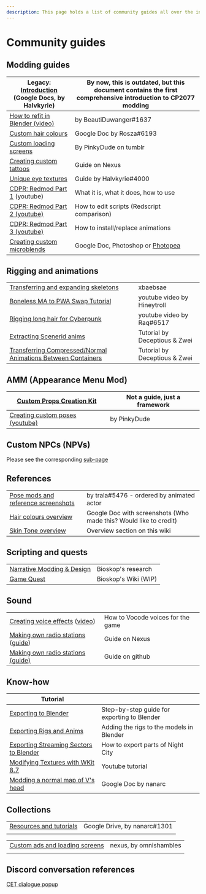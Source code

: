 ```yaml
---
description: This page holds a list of community guides all over the internet.
---
```


# Community guides

## Modding guides

| Legacy: [Introduction](https://docs.google.com/document/d/1pCd\_8ctcs\_ISczXkd29\_8NTJdX3PBjLvBbp3l6nMWXg/edit) (Google Docs, by **Halvkyrie**) | By now, this is outdated, but this document contains the first comprehensive introduction to CP2077 modding |
| ----------------------------------------------------------------------------------------------------------------------------------------------- | ----------------------------------------------------------------------------------------------------------- |
| [How to refit in Blender (video)](https://youtu.be/Vo-KrnzHmQI)                                                                                 | by BeautiDuwanger#1637                                                                                      |
| [Custom hair colours](https://docs.google.com/document/d/1OYHJR1MvH0ambxWqTQTETkemY3Ko6Exknx2SaDz1Cd4/edit?usp=sharing)                         | Google Doc by Rosza#6193                                                                                    |
| [Custom loading screens](https://pinkydude.tumblr.com/post/651342448609656832/tutorial-custom-loading-screens-a-step-by-step)                   | By PinkyDude on tumblr                                                                                      |
| [Creating custom tattoos](https://www.nexusmods.com/cyberpunk2077/mods/1155/)                                                                   | Guide on Nexus                                                                                              |
| [Unique eye textures](https://docs.google.com/document/d/1Qm9X1RmEIOzeBR7zuFrkEp1Lj7kof8Ztq6VPyeHwseo/edit?usp=sharing)                         | Guide by Halvkyrie#4000                                                                                     |
|  [CDPR: Redmod Part 1](https://www.youtube.com/watch?v=Rcf65OvEJTo\&list=PL4dX1IHww9p3XvIEnKIP9q1eJXlIvYkd3\&index=1) (youtube)                 | What it is, what it does, how to use                                                                        |
| [CDPR: Redmod Part 2 (youtube)](https://www.youtube.com/watch?v=aq\_4U5N-CP4\&list=PL4dX1IHww9p3XvIEnKIP9q1eJXlIvYkd3\&index=2)                 | How to edit scripts (Redscript comparison)                                                                  |
| [CDPR: Redmod Part 3 (youtube)](https://www.youtube.com/watch?v=m5IL\_TRwTew\&list=PL4dX1IHww9p3XvIEnKIP9q1eJXlIvYkd3\&index=3)                 | How to install/replace animations                                                                           |
| [Creating custom microblends](https://docs.google.com/document/d/1oRjXHE08oDnaKwvgEOKxl0gZGkBADgSn2azCRwUeQLs/view)                             | Google Doc, Photoshop or [Photopea](https://www.photopea.com/)                                              |

## Rigging and animations

|                                                                                                                                                             |                               |
| ----------------------------------------------------------------------------------------------------------------------------------------------------------- | ----------------------------- |
| [Transferring and expanding skeletons](https://xbaebsae.jimdofree.com/tutorials/cp2077-transferring-and-expanding-skeletons-in-meshes/?preview\_sid=734631) | xbaebsae                      |
| [Boneless MA to PWA Swap Tutorial](https://youtu.be/4stpA8BuLrk)                                                                                            | youtube video by Hineytroll   |
| [Rigging long hair for Cyberpunk](https://www.youtube.com/watch?v=g09ViwsOEFQ\&t=219s)                                                                      | youtube video by Raq#6517     |
| [Extracting Scenerid anims](https://docs.google.com/document/d/1AU8PwIW23mdu6nDXD9Hj7GMN13HdyRX4sqvp9PSuHs8/edit#heading=h.v1449r1mjrx9)                    | Tutorial by Deceptious & Zwei |
| [Transferring Compressed/Normal Animations Between Containers](https://docs.google.com/document/d/196hSZvn0WZhkix8qUoArfBVNKcvKck56Rtf3ENemy\_o/edit)       | Tutorial by Deceptious & Zwei |

## AMM (Appearance Menu Mod)

| [Custom Props Creation Kit](https://www.nexusmods.com/cyberpunk2077/mods/5979) | Not a guide, just a framework |
| ------------------------------------------------------------------------------ | ----------------------------- |
| [Creating custom poses (youtube)](https://www.youtube.com/watch?v=oye4bxczKxU) | by PinkyDude                  |

## Custom NPCs (NPVs)

Please see the corresponding [sub-page](npvs-v-as-npc-custom-npcs.md)

## References

|                                                                                                                                        |                                                                   |
| -------------------------------------------------------------------------------------------------------------------------------------- | ----------------------------------------------------------------- |
| [Pose mods and reference screenshots](https://docs.google.com/spreadsheets/d/1rYMbIRKFAFb0ajFk9oyE-3ic6MShWLep5HdqOa\_CGIg/edit#gid=0) | by trala#5476 - ordered by animated actor                         |
| [Hair colours overview](https://docs.google.com/document/d/1c8Wx42HyWvGL2RSwngQ\_82xoUrG\_aTHvY7MUDPYGYns/edit)                        | Google Doc with screenshots (Who made this? Would like to credit) |
| [Skin Tone overview](../../modding-know-how/references-lists-and-overviews/cheat-sheet-face-and-skin/)                                 | Overview section on this wiki                                     |

## Scripting and quests

|                                                                                                                     |                      |
| ------------------------------------------------------------------------------------------------------------------- | -------------------- |
| [Narrative Modding & Design](https://bioskop.notion.site/CP2077-Narrative-Modding-b47f789f992248e08241da1a983912c5) | Bioskop's research   |
| [Game Quest ](https://cyberpunk-2077-quest-design.gitbook.io/cyberquest-2077-wiki/)                                 | Bioskop's Wiki (WIP) |

## Sound

|                                                                                                                                                                                             |                                   |
| ------------------------------------------------------------------------------------------------------------------------------------------------------------------------------------------- | --------------------------------- |
| [Creating voice effects](https://docs.google.com/document/d/1h\_far0MPnKtxnhuxUWLiQduqNw6dxgr2qSNB84dCkEQ/edit?usp=sharing) ([video](https://youtu.be/70cb4\_Sx7A0))                        | How to Vocode voices for the game |
| [Making own radio stations](https://www.nexusmods.com/cyberpunk2077/articles/206) ([guide](https://github.com/justarandomguyintheinternet/CP77\_radioExt#how-to-create-new-radio-stations)) | Guide on Nexus                    |
| [Making own radio stations (guide)](https://github.com/justarandomguyintheinternet/CP77\_radioExt#how-to-create-new-radio-stations)                                                         | Guide on github                   |

## Know-how

| Tutorial                                                                                                                                                  |                                             |
| --------------------------------------------------------------------------------------------------------------------------------------------------------- | ------------------------------------------- |
| [Exporting to Blender](https://app.gitbook.com/s/-MP\_ozZVx2gRZUPXkd4r/guides/modding-community/exporting-to-blender)                                     | Step-by-step guide for exporting to Blender |
| [Exporting Rigs and Anims](https://wiki.redmodding.org/wolvenkit/guides/modding-community/exporting-to-blender/exporting-rigs-and-anims)                  | Adding the rigs to the models in Blender    |
| [Exporting Streaming Sectors to Blender](https://app.gitbook.com/s/-MP\_ozZVx2gRZUPXkd4r/guides/modding-community/exporting-streaming-sectors-to-blender) | How to export parts of Night City           |
| [Modifying Textures with WKit 8.7](https://www.youtube.com/watch?v=agqu\_w88bZs)                                                                          | Youtube tutorial                            |
| [Modding a normal map of V's head](https://docs.google.com/document/d/1sg7\_wQbQTagJG0SGcfTnxA2m3tiO-ghOHOHpmiuPv70/edit?usp=sharing)                     | Google Doc by nanarc                        |

## Collections

|                                                                                                     |                              |
| --------------------------------------------------------------------------------------------------- | ---------------------------- |
| [Resources and tutorials](https://drive.google.com/drive/folders/1WjLBVoGYsjkEBhpiwjg0iXGpAb4zeb1H) | Google Drive, by nanarc#1301 |
|                                                                                                     |                              |

|                                                                                     |                        |
| ----------------------------------------------------------------------------------- | ---------------------- |
| [Custom ads and loading screens](https://www.nexusmods.com/cyberpunk2077/mods/6756) | nexus, by omnishambles |
|                                                                                     |                        |

## Discord conversation references

[CET dialogue popup](https://discord.com/channels/717692382849663036/807165519018459156/1024789918641311794)
